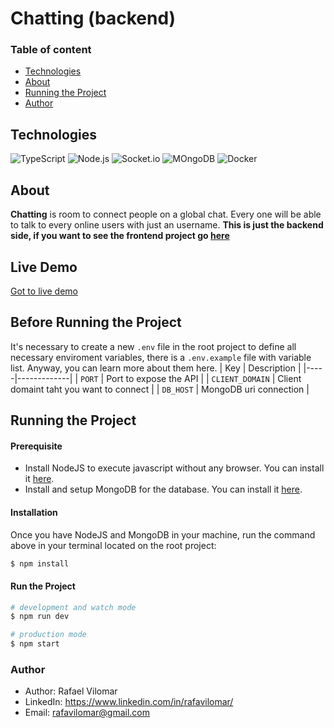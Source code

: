 # Chatting (backend)

### Table of content
- [Technologies](#technologies)
- [About](#about)
- [Running the Project](#running-the-project)
- [Author](#author)

## Technologies
![TypeScript](https://img.shields.io/badge/-TypeScript-3178C6?style=flat&logo=TypeScript&logoColor=ffffff)
![Node.js](https://img.shields.io/badge/-NodeJS-E0234E?style=flat&logo=nodedotjs&logoColor=fff)
![Socket.io](https://img.shields.io/badge/-Socket_io-010101?style=flat&logo=socketdotio&logoColor=fff)
![MOngoDB](https://img.shields.io/badge/-Docker-47A248?style=flat&logo=mongodb&logoColor=fff)
![Docker](https://img.shields.io/badge/-Docker-2496ED?style=flat&logo=Docker&logoColor=fff)


## About
**Chatting** is room to connect people on a global chat. Every one will be able to talk to every online users with just an username. 
**This is just the backend side, if you want to see the frontend project go [here](https://github.com/rafavilomar/chatting-frontend)**

## Live Demo
[Got to live demo](https://chatting-frontend.vercel.app/login)


## Before Running the Project
It's necessary to create a new `.env` file in the root project to define all necessary enviroment variables, there is a `.env.example` file with variable list. Anyway, you can learn more about them here.
| Key | Description |
|-----|-------------|
| `PORT` | Port to expose the API |
| `CLIENT_DOMAIN` | Client domaint taht you want to connect |
| `DB_HOST` | MongoDB uri connection |

## Running the Project

#### Prerequisite
- Install NodeJS to execute javascript without any browser. You can install it [here](https://nodejs.org/en/download/).
- Install and setup MongoDB for the database. You can install it [here](https://www.mongodb.com/try/download/community).

#### Installation
Once you have NodeJS and MongoDB in your machine, run the command above in your terminal located on the root project:
```bash
$ npm install
```

#### Run the Project
```bash
# development and watch mode
$ npm run dev

# production mode
$ npm start
```

### Author
- Author: Rafael Vilomar
- LinkedIn: https://www.linkedin.com/in/rafavilomar/
- Email: rafavilomar@gmail.com


